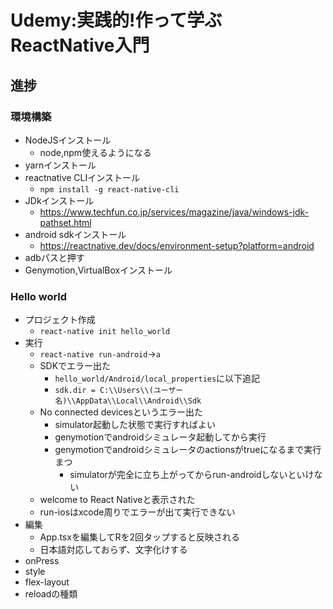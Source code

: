 # Udemy:実践的!作って学ぶReactNative入門

## 進捗
### 環境構築
- NodeJSインストール
    - node,npm使えるようになる
- yarnインストール
- reactnative CLIインストール
    - `npm install -g react-native-cli`
- JDkインストール
    - https://www.techfun.co.jp/services/magazine/java/windows-jdk-pathset.html
- android sdkインストール
    - https://reactnative.dev/docs/environment-setup?platform=android
- adbパスと押す
- Genymotion,VirtualBoxインストール

### Hello world
- プロジェクト作成
    - `react-native init hello_world`
- 実行
    - `react-native run-android`->`a`
    - SDKでエラー出た
        - `hello_world/Android/local_properties`に以下追記
        - `sdk.dir = C:\\Users\\(ユーザー名)\\AppData\\Local\\Android\\Sdk`
    - No connected devicesというエラー出た
        - simulator起動した状態で実行すればよい
        - genymotionでandroidシミュレータ起動してから実行
        - genymotionでandroidシミュレータのactionsがtrueになるまで実行まつ
            - simulatorが完全に立ち上がってからrun-androidしないといけない
    - welcome to React Nativeと表示された
    - run-iosはxcode周りでエラーが出て実行できない
- 編集
    - App.tsxを編集してRを2回タップすると反映される
    - 日本語対応しておらず、文字化けする
- onPress
- style
- flex-layout
- reloadの種類